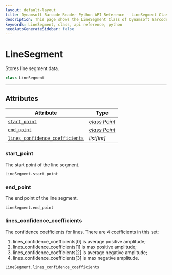 ```yaml
---
layout: default-layout
title: Dynamsoft Barcode Reader Python API Reference - LineSegment Class
description: This page shows the LineSegment Class of Dynamsoft Barcode Reader for Python SDK.
keywords: LineSegment, class, api reference, python
needAutoGenerateSidebar: false
---
```


# LineSegment
Stores line segment data.

```python
class LineSegment
```  
  
---
  

## Attributes
  
| Attribute | Type |
|---------- | ---- |
| [`start_point`](#startpoint) | *[class Point](Point.md)* |
| [`end_point`](#endpoint) | *[class Point](Point.md)* |
| [`lines_confidence_coefficients`](#lines_confidence_coefficients) | *list[int]* |

### start_point
The start point of the line segment.   

```python
LineSegment.start_point
```

### end_point
The end point of the line segment.

```python
LineSegment.end_point
```

### lines_confidence_coefficients
The confidence coefficients for lines. There are 4 coefficients in this set:  
1. lines_confidence_coefficients\[0\] is average positive amplitude;   
2. lines_confidence_coefficients\[1\] is max positive amplitude; 
3. lines_confidence_coefficients\[2\] is average negative amplitude;   
4. lines_confidence_coefficients\[3\] is max negative amplitude.

```python
LineSegment.lines_confidence_coefficients
```
